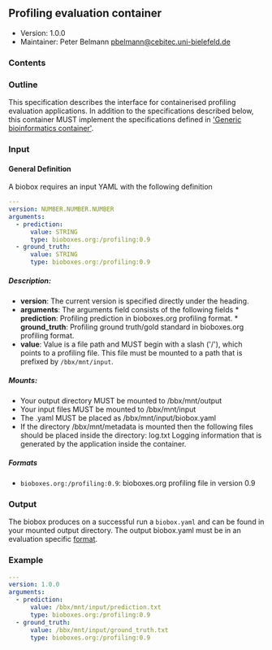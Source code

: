 ## Profiling evaluation container

 * Version:    1.0.0
 * Maintainer: Peter Belmann <pbelmann@cebitec.uni-bielefeld.de>

### Contents

### Outline

This specification describes the interface for containerised profiling evaluation applications. 
In addition to the specifications described below, this container MUST implement the
specifications defined in ['Generic bioinformatics container'](https://github.com/bioboxes/rfc/blob/master/rfc.mkd#generic-bioinformatics-container). 

### Input

#### General Definition

A biobox requires an input YAML with the following definition 

```YAML
---
version: NUMBER.NUMBER.NUMBER
arguments:
  - prediction:
      value: STRING
      type: bioboxes.org:/profiling:0.9
  - ground_truth:
      value: STRING
      type: bioboxes.org:/profiling:0.9
```

##### Description:

* **version**: The current version is specified directly under the heading.
* **arguments**: The arguments field consists of the following fields 
       * **prediction**: Profiling prediction in bioboxes.org profiling format.
       * **ground_truth**: Profiling ground truth/gold standard in bioboxes.org profiling format.
* **value**: Value is a file path and MUST begin with a slash ('/'), which points to a profiling file. This file must be mounted to a path that is prefixed by `/bbx/mnt/input`.

##### Mounts:
 * Your output directory MUST be mounted to /bbx/mnt/output
 * Your input files MUST be mounted to /bbx/mnt/input
 * The .yaml MUST be placed as /bbx/mnt/input/biobox.yaml
 * If the directory /bbx/mnt/metadata is mounted then the following files should be placed inside the directory:
   log.txt Logging information that is generated by the application inside the container.

##### Formats
* `bioboxes.org:/profiling:0.9`: bioboxes.org profiling file in version 0.9

### Output
The biobox produces on a successful run a `biobox.yaml` and can be found in your mounted output directory. The output biobox.yaml must be in an evaluation specific [format](https://github.com/bioboxes/rfc/blob/master/data-format/evaluation.mkd).

### Example

```YAML
---
version: 1.0.0
arguments:
  - prediction:
      value: /bbx/mnt/input/prediction.txt
      type: bioboxes.org:/profiling:0.9
  - ground_truth:
      value: /bbx/mnt/input/ground_truth.txt
      type: bioboxes.org:/profiling:0.9
```

